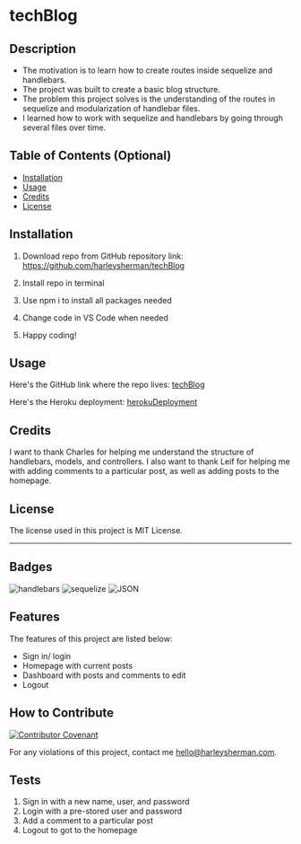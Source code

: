 # techBlog

## Description

- The motivation is to learn how to create routes inside sequelize and handlebars.
- The project was built to create a basic blog structure.
- The problem this project solves is the understanding of the routes in sequelize and modularization of handlebar files.
- I learned how to work with sequelize and handlebars by going through several files over time. 

## Table of Contents (Optional)

- [Installation](#installation)
- [Usage](#usage)
- [Credits](#credits)
- [License](#license)

## Installation

1. Download repo from GitHub repository link:
https://github.com/harleysherman/techBlog

2. Install repo in terminal

3. Use npm i to install all packages needed

4. Change code in VS Code when needed

5. Happy coding!

## Usage

Here's the GitHub link where the repo lives:
[techBlog]( https://github.com/harleysherman/techBlog)

Here's the Heroku deployment:
[herokuDeployment](https://github.com/harleysherman/noteTaker)

## Credits

I want to thank Charles for helping me understand the structure of handlebars, models, and controllers. I also want to thank Leif for helping me with adding comments to a particular post, as well as adding posts to the homepage.

## License

The license used in this project is MIT License.

---

## Badges

![handlebars](https://img.shields.io/badge/handlebars-blue)
![sequelize](https://img.shields.io/badge/sequelize-blue)
![JSON](https://img.shields.io/badge/JSON-package-green)

## Features

The features of this project are listed below:
- Sign in/ login
- Homepage with current posts
- Dashboard with posts and comments to edit
- Logout

## How to Contribute

[![Contributor Covenant](https://img.shields.io/badge/Contributor%20Covenant-2.1-4baaaa.svg)](code_of_conduct.md)

For any violations of this project, contact me hello@harleysherman.com.

## Tests

1. Sign in with a new name, user, and password
2. Login with a pre-stored user and password
3. Add a comment to a particular post
4. Logout to got to the homepage
